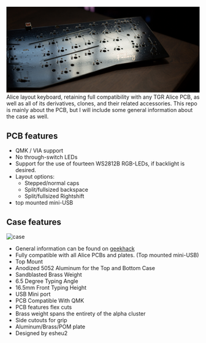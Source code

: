 ![logo](014A1418.jpg)
Alice layout keyboard, retaining full compatibility with any TGR Alice PCB, as well as all of its derivatives, clones, and their related accessories. This repo is mainly about the PCB, but I will include some general information about the case as well. 

## PCB features
- QMK / VIA support
- No through-switch LEDs
- Support for the use of fourteen WS2812B RGB-LEDs, if backlight is desired.
- Layout options:
    - Stepped/normal caps
    - Split/fullsized backspace
    - Split/fullsized Rightshift
- top mounted mini-USB


## Case features
![case](014A1296-2.jpg)
- General information can be found on [geekhack](https://geekhack.org/index.php?topic=103728.0)
- Fully compatible with all Alice PCBs and plates. (Top mounted mini-USB)
- Top Mount
- Anodized 5052 Aluminum for the Top and Bottom Case
- Sandblasted Brass Weight
- 6.5 Degree Typing Angle
- 16.5mm Front Typing Height
- USB Mini port
- PCB Compatible With QMK
- PCB features flex cuts
- Brass weight spans the entirety of the alpha cluster
- Side cutouts for grip
- Aluminum/Brass/POM plate
- Designed by esheu2
